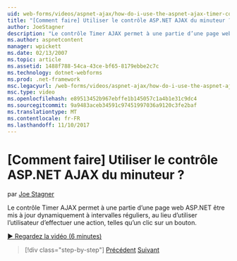 ```yaml
---
uid: web-forms/videos/aspnet-ajax/how-do-i-use-the-aspnet-ajax-timer-control
title: "[Comment faire] Utiliser le contrôle ASP.NET AJAX du minuteur ? | Microsoft Docs"
author: JoeStagner
description: "Le contrôle Timer AJAX permet à une partie d’une page web ASP.NET être mis à jour dynamiquement à intervalles réguliers, au lieu d’utiliser l’utilisateur d’effectuer un un..."
ms.author: aspnetcontent
manager: wpickett
ms.date: 02/13/2007
ms.topic: article
ms.assetid: 1488f788-54ca-43ce-bf65-8179ebbe2c7c
ms.technology: dotnet-webforms
ms.prod: .net-framework
msc.legacyurl: /web-forms/videos/aspnet-ajax/how-do-i-use-the-aspnet-ajax-timer-control
msc.type: video
ms.openlocfilehash: e89513452b967ebffe1b145057c1a4b1e31c9dc4
ms.sourcegitcommit: 9a9483aceb34591c97451997036a9120c3fe2baf
ms.translationtype: MT
ms.contentlocale: fr-FR
ms.lasthandoff: 11/10/2017
---
```

<a name="how-do-i-use-the-aspnet-ajax-timer-control"></a>[Comment faire] Utiliser le contrôle ASP.NET AJAX du minuteur ?
====================
par [Joe Stagner](https://github.com/JoeStagner)

Le contrôle Timer AJAX permet à une partie d’une page web ASP.NET être mis à jour dynamiquement à intervalles réguliers, au lieu d’utiliser l’utilisateur d’effectuer une action, telles qu’un clic sur un bouton.

[&#9654; Regardez la vidéo (6 minutes)](https://channel9.msdn.com/Blogs/ASP-NET-Site-Videos/how-do-i-use-the-aspnet-ajax-timer-control)

>[!div class="step-by-step"]
[Précédent](how-do-i-use-the-aspnet-ajax-roundedcorners-extender.md)
[Suivant](how-do-i-implement-the-predictive-fetch-pattern-for-ajax.md)
